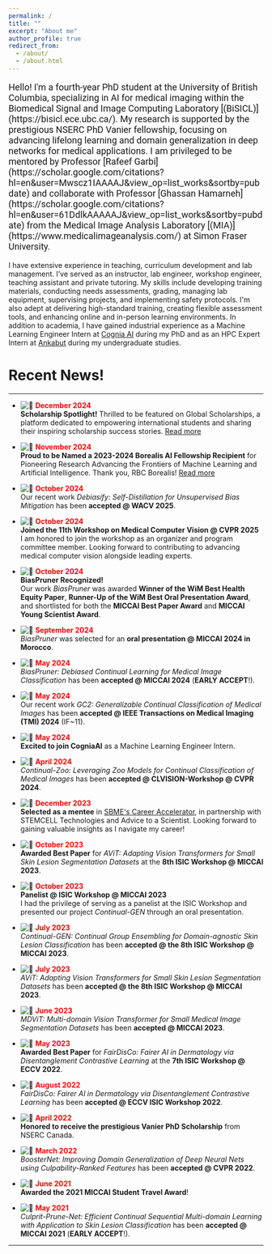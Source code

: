 ```yaml
---
permalink: /
title: ""
excerpt: "About me"
author_profile: true
redirect_from: 
  - /about/
  - /about.html
---
```


<p style="font-family: 'Roboto', serif; font-size: 18px;">
Hello! I'm a fourth-year PhD student at the University of British Columbia, specializing in AI for medical imaging within the Biomedical Signal and Image Computing Laboratory [(BiSICL)](https://bisicl.ece.ubc.ca/). My research is supported by the prestigious NSERC PhD Vanier fellowship, focusing on advancing lifelong learning and domain generalization in deep networks for medical applications. I am privileged to be mentored by Professor [Rafeef Garbi](https://scholar.google.com/citations?hl=en&user=Mwscz1IAAAAJ&view_op=list_works&sortby=pubdate) and collaborate with Professor [Ghassan Hamarneh](https://scholar.google.com/citations?hl=en&user=61DdlkAAAAAJ&view_op=list_works&sortby=pubdate) from the Medical Image Analysis Laboratory [(MIA)](https://www.medicalimageanalysis.com/) at Simon Fraser University.

I have extensive experience in teaching, curriculum development and lab management. I’ve served as an instructor, lab engineer, workshop engineer, teaching assistant and private tutoring. My skills include developing training materials, conducting needs assessments, grading, managing lab equipment, supervising projects, and implementing safety protocols. I'm also adept at delivering high-standard training, creating flexible assessment tools, and enhancing online and in-person learning environments. In addition to academia, I have gained industrial experience as a Machine Learning Engineer Intern at [Cognia AI](https://www.cognia.ca/) during my PhD and as an HPC Expert Intern at [Ankabut](https://www.ankabut.ae/) during my undergraduate studies. </p>



Recent News!
======
<hr>

- ![📅](https://img.icons8.com/emoji/16/000000/calendar-emoji.png) **<span style="color: red;">December 2024</span>**  
**Scholarship Spotlight!** Thrilled to be featured on Global Scholarships, a platform dedicated to empowering international students and sharing their inspiring scholarship success stories. [Read more](https://globalscholarships.com/scholarship-posts/nourhan-bayasi/)

- ![📅](https://img.icons8.com/emoji/16/000000/calendar-emoji.png) **<span style="color: red;">November 2024</span>**  
  **Proud to be Named a 2023-2024 Borealis AI Fellowship Recipient** for Pioneering Research Advancing the Frontiers of Machine Learning and Artificial Intelligence. Thank you, RBC Borealis! [Read more](https://rbcborealis.com/news/celebrating-the-future-of-ai-meet-our-new-fellows/)

- ![📅](https://img.icons8.com/emoji/16/000000/calendar-emoji.png) **<span style="color: red;">October 2024</span>**  
  Our recent work *Debiasify: Self-Distillation for Unsupervised Bias Mitigation* has been **accepted @ WACV 2025**.

- ![📅](https://img.icons8.com/emoji/16/000000/calendar-emoji.png) **<span style="color: red;">October 2024</span>**  
  **Joined the 11th Workshop on Medical Computer Vision @ CVPR 2025**  
  I am honored to join the workshop as an organizer and program committee member. Looking forward to contributing to advancing medical computer vision alongside leading experts.

- ![📅](https://img.icons8.com/emoji/16/000000/calendar-emoji.png) **<span style="color: red;">October 2024</span>**  
  **BiasPruner Recognized!**  
  Our work *BiasPruner* was awarded **Winner of the WiM Best Health Equity Paper**, **Runner-Up of the WiM Best Oral Presentation Award**, and shortlisted for both the **MICCAI Best Paper Award** and **MICCAI Young Scientist Award**.

- ![📅](https://img.icons8.com/emoji/16/000000/calendar-emoji.png) **<span style="color: red;">September 2024</span>**  
  *BiasPruner* was selected for an **oral presentation @ MICCAI 2024 in Morocco**.

- ![📅](https://img.icons8.com/emoji/16/000000/calendar-emoji.png) **<span style="color: red;">May 2024</span>**  
  *BiasPruner: Debiased Continual Learning for Medical Image Classification* has been **accepted @ MICCAI 2024** (**EARLY ACCEPT**!).

- ![📅](https://img.icons8.com/emoji/16/000000/calendar-emoji.png) **<span style="color: red;">May 2024</span>**  
  Our recent work *GC2: Generalizable Continual Classification of Medical Images* has been **accepted @ IEEE Transactions on Medical Imaging (TMI) 2024** (IF~11).

- ![📅](https://img.icons8.com/emoji/16/000000/calendar-emoji.png) **<span style="color: red;">May 2024</span>**  
  **Excited to join CogniaAI** as a Machine Learning Engineer Intern.

- ![📅](https://img.icons8.com/emoji/16/000000/calendar-emoji.png) **<span style="color: red;">April 2024</span>**  
  *Continual-Zoo: Leveraging Zoo Models for Continual Classification of Medical Images* has been **accepted @ CLVISION-Workshop @ CVPR 2024**.

- ![📅](https://img.icons8.com/emoji/16/000000/calendar-emoji.png) **<span style="color: red;">December 2023</span>**  
  **Selected as a mentee** in [SBME's Career Accelerator](https://bme.ubc.ca/sbme-career-accelerator/), in partnership with STEMCELL Technologies and Advice to a Scientist. Looking forward to gaining valuable insights as I navigate my career!

- ![📅](https://img.icons8.com/emoji/16/000000/calendar-emoji.png) **<span style="color: red;">October 2023</span>**  
  **Awarded Best Paper** for *AViT: Adapting Vision Transformers for Small Skin Lesion Segmentation Datasets* at the **8th ISIC Workshop @ MICCAI 2023**.

- ![📅](https://img.icons8.com/emoji/16/000000/calendar-emoji.png) **<span style="color: red;">October 2023</span>**  
  **Panelist @ ISIC Workshop @ MICCAI 2023**  
  I had the privilege of serving as a panelist at the ISIC Workshop and presented our project *Continual-GEN* through an oral presentation.

- ![📅](https://img.icons8.com/emoji/16/000000/calendar-emoji.png) **<span style="color: red;">July 2023</span>**  
  *Continual-GEN: Continual Group Ensembling for Domain-agnostic Skin Lesion Classification* has been **accepted @ the 8th ISIC Workshop @ MICCAI 2023**.

- ![📅](https://img.icons8.com/emoji/16/000000/calendar-emoji.png) **<span style="color: red;">July 2023</span>**  
  *AViT: Adapting Vision Transformers for Small Skin Lesion Segmentation Datasets* has been **accepted @ the 8th ISIC Workshop @ MICCAI 2023**.

- ![📅](https://img.icons8.com/emoji/16/000000/calendar-emoji.png) **<span style="color: red;">June 2023</span>**  
  *MDViT: Multi-domain Vision Transformer for Small Medical Image Segmentation Datasets* has been **accepted @ MICCAI 2023**.

- ![📅](https://img.icons8.com/emoji/16/000000/calendar-emoji.png) **<span style="color: red;">May 2023</span>**  
  **Awarded Best Paper** for *FairDisCo: Fairer AI in Dermatology via Disentanglement Contrastive Learning* at the **7th ISIC Workshop @ ECCV 2022**.

- ![📅](https://img.icons8.com/emoji/16/000000/calendar-emoji.png) **<span style="color: red;">August 2022</span>**  
  *FairDisCo: Fairer AI in Dermatology via Disentanglement Contrastive Learning* has been **accepted @ ECCV ISIC Workshop 2022**.

- ![📅](https://img.icons8.com/emoji/16/000000/calendar-emoji.png) **<span style="color: red;">April 2022</span>**  
  **Honored to receive the prestigious Vanier PhD Scholarship** from NSERC Canada.

- ![📅](https://img.icons8.com/emoji/16/000000/calendar-emoji.png) **<span style="color: red;">March 2022</span>**  
  *BoosterNet: Improving Domain Generalization of Deep Neural Nets using Culpability-Ranked Features* has been **accepted @ CVPR 2022**.

- ![📅](https://img.icons8.com/emoji/16/000000/calendar-emoji.png) **<span style="color: red;">June 2021</span>**  
  **Awarded the 2021 MICCAI Student Travel Award**!

- ![📅](https://img.icons8.com/emoji/16/000000/calendar-emoji.png) **<span style="color: red;">May 2021</span>**  
  *Culprit-Prune-Net: Efficient Continual Sequential Multi-domain Learning with Application to Skin Lesion Classification* has been **accepted @ MICCAI 2021** (**EARLY ACCEPT**!).

<hr>
